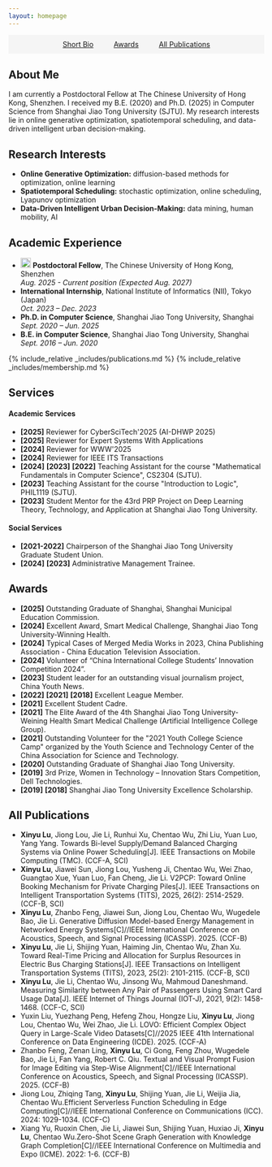 ```yaml
---
layout: homepage
---
```


<nav style="background: #f5f5f5; padding: 10px 0; margin-bottom: 20px; text-align: center;">
  <a href="#bio" style="margin: 0 18px;">Short Bio</a>
  <a href="#award" style="margin: 0 18px;">Awards</a>
  <a href="#publist" style="margin: 0 18px;">All Publications</a>
</nav>

<a id="bio"></a>
## About Me

I am currently a Postdoctoral Fellow at The Chinese University of Hong Kong, Shenzhen. I received my B.E. (2020) and Ph.D. (2025) in Computer Science from Shanghai Jiao Tong University (SJTU). My research interests lie in online generative optimization, spatiotemporal scheduling, and data-driven intelligent urban decision-making.

## Research Interests

- **Online Generative Optimization:** diffusion-based methods for optimization, online learning
- **Spatiotemporal Scheduling:** stochastic optimization, online scheduling, Lyapunov optimization
- **Data-Driven Intelligent Urban Decision-Making:** data mining, human mobility, AI

## Academic Experience

- <img src="https://encrypted-tbn0.gstatic.com/images?q=tbn:ANd9GcSkgocXIxMStQA_G4wibwOynPofaa0DOoj7JQ&s" alt="CUHK(SZ)" width="20" height="20" /> **Postdoctoral Fellow**, The Chinese University of Hong Kong, Shenzhen  
  *Aug. 2025 - Current position (Expected Aug. 2027)*
- **International Internship**, National Institute of Informatics (NII), Tokyo (Japan)  
  *Oct. 2023 – Dec. 2023*
- **Ph.D. in Computer Science**, Shanghai Jiao Tong University, Shanghai  
  *Sept. 2020 – Jun. 2025*
- **B.E. in Computer Science**, Shanghai Jiao Tong University, Shanghai  
  *Sept. 2016 – Jun. 2020*

{% include_relative _includes/publications.md %}
{% include_relative _includes/membership.md %}

## Services

#### Academic Services 
- **[2025]** Reviewer for CyberSciTech'2025 (AI-DHWP 2025)
- **[2025]** Reviewer for Expert Systems With Applications
- **[2024]** Reviewer for WWW'2025
- **[2024]** Reviewer for IEEE ITS Transactions
- **[2024]** **[2023]** **[2022]** Teaching Assistant for the course "Mathematical Fundamentals in Computer Science", CS2304 (SJTU).
- **[2023]** Teaching Assistant for the course "Introduction to Logic", PHIL1119 (SJTU).
- **[2023]** Student Mentor for the 43rd PRP Project on Deep Learning Theory, Technology, and Application at Shanghai Jiao Tong University.

#### Social Services
- **[2021-2022]** Chairperson of the Shanghai Jiao Tong University Graduate Student Union.
- **[2024]** **[2023]** Administrative Management Trainee.

<a id="award"></a>
## Awards
- **[2025]** Outstanding Graduate of Shanghai, Shanghai Municipal Education Commission.
- **[2024]** Excellent Award, Smart Medical Challenge, Shanghai Jiao Tong University-Winning Health.
- **[2024]** Typical Cases of Merged Media Works in 2023, China Publishing Association - China Education Television Association.
- **[2024]** Volunteer of “China International College Students’ Innovation Competition 2024”.
- **[2023]** Student leader for an outstanding visual journalism project, China Youth News.
- **[2022]** **[2021]** **[2018]** Excellent League Member.
- **[2021]** Excellent Student Cadre.
- **[2021]** The Elite Award of the 4th Shanghai Jiao Tong University-Weining Health Smart Medical Challenge (Artificial Intelligence College Group).
- **[2021]** Outstanding Volunteer for the "2021 Youth College Science Camp" organized by the Youth Science and Technology Center of the China Association for Science and Technology.
- **[2020]** Outstanding Graduate of Shanghai Jiao Tong University.
- **[2019]** 3rd Prize, Women in Technology – Innovation Stars Competition, Dell Technologies.
- **[2019]** **[2018]** Shanghai Jiao Tong University Excellence Scholarship.

<a id="publist"></a>

## All Publications
- **Xinyu Lu**, Jiong Lou, Jie Li, Runhui Xu, Chentao Wu, Zhi Liu, Yuan Luo, Yang Yang. Towards Bi-level Supply/Demand Balanced Charging Systems via Online Power Scheduling[J]. IEEE Transactions on Mobile Computing (TMC). (CCF-A, SCI)
- **Xinyu Lu**, Jiawei Sun, Jiong Lou, Yusheng Ji, Chentao Wu, Wei Zhao, Guangtao Xue, Yuan Luo, Fan Cheng, Jie Li. V2PCP: Toward Online Booking Mechanism for Private Charging Piles[J]. IEEE Transactions on Intelligent Transportation Systems (TITS), 2025, 26(2): 2514-2529. (CCF-B, SCI)
- **Xinyu Lu**, Zhanbo Feng, Jiawei Sun, Jiong Lou, Chentao Wu, Wugedele Bao, Jie Li. Generative Diffusion Model-based Energy Management in Networked Energy Systems[C]//IEEE International Conference on Acoustics, Speech, and Signal Processing (ICASSP). 2025. (CCF-B)
- **Xinyu Lu**, Jie Li, Shijing Yuan, Haiming Jin, Chentao Wu, Zhan Xu. Toward Real-Time Pricing and Allocation for Surplus Resources in Electric Bus Charging Stations[J]. IEEE Transactions on Intelligent Transportation Systems (TITS), 2023, 25(2): 2101-2115. (CCF-B, SCI)
- **Xinyu Lu**, Jie Li, Chentao Wu, Jinsong Wu, Mahmoud Daneshmand. Measuring Similarity between Any Pair of Passengers Using Smart Card Usage Data[J]. IEEE Internet of Things Journal (IOT-J), 2021, 9(2): 1458-1468. (CCF-C, SCI)
- Yuxin Liu, Yuezhang Peng, Hefeng Zhou, Hongze Liu, **Xinyu Lu**, Jiong Lou, Chentao Wu, Wei Zhao, Jie Li. LOVO: Efficient Complex Object Query in Large-Scale Video Datasets[C]//2025 IEEE 41th International Conference on Data Engineering (ICDE). 2025. (CCF-A)
- Zhanbo Feng, Zenan Ling, **Xinyu Lu**, Ci Gong, Feng Zhou, Wugedele Bao, Jie Li, Fan Yang, Robert C. Qiu. Textual and Visual Prompt Fusion for Image Editing via Step-Wise Alignment[C]//IEEE International Conference on Acoustics, Speech, and Signal Processing (ICASSP). 2025. (CCF-B)
- Jiong Lou, Zhiqing Tang, **Xinyu Lu**, Shijing Yuan, Jie Li, Weijia Jia, Chentao Wu.Efficient Serverless Function Scheduling in Edge Computing[C]//IEEE International Conference on Communications (ICC). 2024: 1029-1034. (CCF-C)
- Xiang Yu, Ruoxin Chen, Jie Li, Jiawei Sun, Shijing Yuan, Huxiao Ji, **Xinyu Lu**, Chentao Wu.Zero-Shot Scene Graph Generation with Knowledge Graph Completion[C]//IEEE International Conference on Multimedia and Expo (ICME). 2022: 1-6. (CCF-B)

